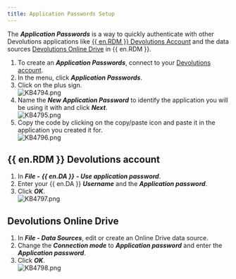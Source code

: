 ```yaml
---
title: Application Passwords Setup
---
```

The ***Application Passwords*** is a way to quickly authenticate with other Devolutions applications like [{{ en.RDM }} Devolutions Account](#account) and the data sources [Devolutions Online Drive](#data) in {{ en.RDM }}.

1. To create an ***Application Passwords***, connect to your [Devolutions account](https://portal.devolutions.com/).
1. In the menu, click ***Application Passwords***.
1. Click on the plus sign.  
![KB4794.png](/img/en/kb/KB4794.png)
1. Name the ***New Application Password*** to identify the application you will be using it with and click ***Next***.  
![KB4795.png](/img/en/kb/KB4795.png)
1. Copy the code by clicking on the copy/paste icon and paste it in the application you created it for.  
![KB4796.png](/img/en/kb/KB4796.png)

## {{ en.RDM }} Devolutions account
<a name="account"></a>

1. In ***File -*** ***{{ en.DA }}*** ***- Use application password***.
1. Enter your {{ en.DA }}   ***Username*** and the ***Application password***.
1. Click ***OK***.  
![KB4797.png](/img/en/kb/KB4797.png)

## Devolutions Online Drive
<a name="data"></a>

1. In ***File - Data Sources***, edit or create an Online Drive data source.
1. Change the ***Connection mode*** to ***Application password*** and enter the ***Application password***.
1. Click ***OK***.  
![KB4798.png](/img/en/kb/KB4798.png)
